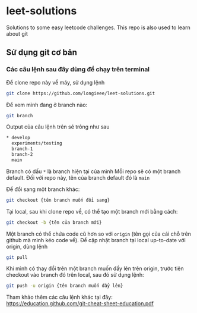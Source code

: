 # leet-solutions
Solutions to some easy leetcode challenges. This repo is also used to learn about git

## Sử dụng git cơ bản

### Các câu lệnh sau đây dùng để chạy trên terminal

Để clone repo này về máy, sử dụng lệnh
```bash
git clone https://github.com/longieee/leet-solutions.git
```

Để xem mình đang ở branch nào:
```bash
git branch
```
Output của câu lệnh trên sẽ trông như sau
```bash
* develop
  experiments/testing
  branch-1
  branch-2
  main
```
Branch có dấu `*` là branch hiện tại của mình
Mỗi repo sẽ có một branch default. Đối với repo này, tên của branch default đó là `main`

Để đổi sang một branch khác:
```bash
git checkout {tên branch muốn đổi sang}
```

Tại local, sau khi clone repo về, có thể tạo một branch mới bằng cách:
```bash
git checkout -b {tên của branch mới}
```

Một branch có thể chứa code cũ hơn so với `origin` (tên gọi của cái chỗ trên github mà mình kéo code về). Để cập nhật branch tại local up-to-date với origin, dùng lệnh
```bash
git pull
```

Khi mình có thay đổi trên một branch muốn đẩy lên trên origin, trước tiên checkout vào branch đó trên local, sau đó sử dụng lệnh:
```bash
git push -u origin {tên branch muốn đẩy lên}
```

Tham khảo thêm các câu lệnh khác tại đây: https://education.github.com/git-cheat-sheet-education.pdf
